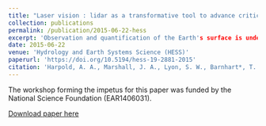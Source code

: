 ```yaml
---
title: "Laser vision : lidar as a transformative tool to advance critical zone science"
collection: publications
permalink: /publication/2015-06-22-hess
excerpt: 'Observation and quantification of the Earth's surface is undergoing a revolutionary change due to the increased spatial resolution and extent afforded by light detection and ranging (lidar) technology.'
date: 2015-06-22
venue: 'Hydrology and Earth Systems Science (HESS)'
paperurl: 'https://doi.org/10.5194/hess-19-2881-2015'
citation: 'Harpold, A. A., Marshall, J. A., Lyon, S. W., Barnhart*, T. B., Fisher, B. A., Donovan, M., Brubaker, K. M., Crosby, C. J., Glenn, N. F., Glennie, C. L., Kirchner, P. B., Lam, N., Mankoff, K. D., McCreight, J. L., Molotch, N. P., Musselman, K. N., Pelletier, J., Russo, T., Sangireddy, H., Sjöberg, Y., Swetnam, T., and West, N. 2015, Laser vision: lidar as a transformative tool to advance critical zone science, Hydrology and Earth Systems Science.'
---
```


The workshop forming the impetus for this paper was funded by the National Science Foundation (EAR1406031). 

[Download paper here](https://www.hydrol-earth-syst-sci.net/19/2881/2015/hess-19-2881-2015.pdf)

